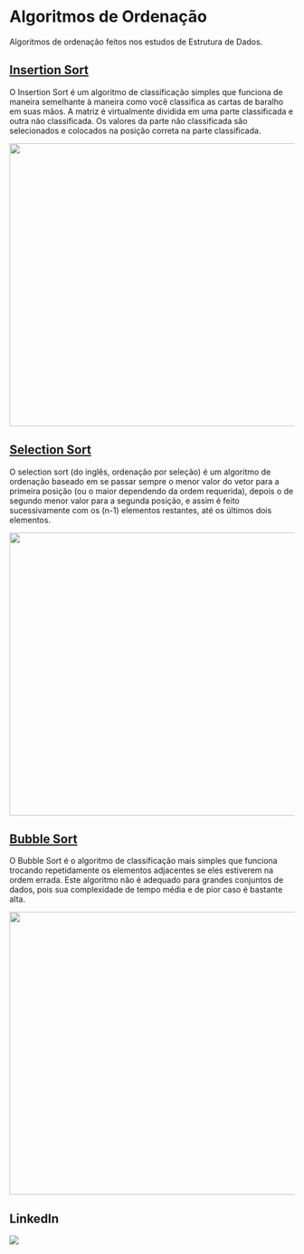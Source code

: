 # Algoritmos de Ordenação

Algoritmos de ordenação feitos nos estudos de Estrutura de Dados.

<h2><a href="https://www.geeksforgeeks.org/insertion-sort/?ref=lbp">
Insertion Sort </a></h2>

O Insertion Sort é um algoritmo de classificação simples que funciona de maneira semelhante à maneira como você classifica as cartas de baralho em suas mãos. A matriz é virtualmente dividida em uma parte classificada e outra não classificada. Os valores da parte não classificada são selecionados e colocados na posição correta na parte classificada.

<img src="https://miro.medium.com/v2/resize:fit:720/0*1zi2XtjiLXa3LYZh.PNG" width="750" height="500"/>

<h2><a href="https://www.geeksforgeeks.org/selection-sort/?ref=lbp">
Selection Sort </a></h2>

O selection sort (do inglês, ordenação por seleção) é um algoritmo de ordenação baseado em se passar sempre o menor valor do vetor para a primeira posição (ou o maior dependendo da ordem requerida), depois o de segundo menor valor para a segunda posição, e assim é feito sucessivamente com os (n-1) elementos restantes, até os últimos dois elementos.

<img src="https://www.simplilearn.com/ice9/free_resources_article_thumb/Selection-Sort-Soni/what-is-selection-sort.png" width="750" height="500"/>


<h2><a href="https://www.geeksforgeeks.org/bubble-sort/?ref=lbp">
Bubble Sort </a></h2>

O Bubble Sort é o algoritmo de classificação mais simples que funciona trocando repetidamente os elementos adjacentes se eles estiverem na ordem errada. Este algoritmo não é adequado para grandes conjuntos de dados, pois sua complexidade de tempo média e de pior caso é bastante alta.

<img src="https://lh5.googleusercontent.com/_oLwPF5ZvaZZ4pGD-HvSUSw6nTwwHjUwcLpNigUvb24-PKNwjMUwXcWYWf2wp4HopzHkh9JVmZd_AFYP4HjSYelidbw4FRo1fHrWV3KxbFM13xlRLALb-y-EbLhEmln11lhwEZPV" width="750" height="500"/>


## LinkedIn

<div>
<a href="https://www.linkedin.com/in/santosddaniel/" target="_blank"><img src="https://img.shields.io/badge/-LinkedIn-%230077B5?style=for-the-badge&logo=linkedin&logoColor=white" target="_blank"></a>   
</div>
